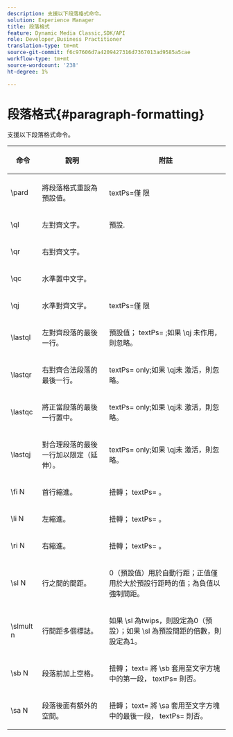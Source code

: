 ```yaml
---
description: 支援以下段落格式命令。
solution: Experience Manager
title: 段落格式
feature: Dynamic Media Classic,SDK/API
role: Developer,Business Practitioner
translation-type: tm+mt
source-git-commit: f6c97606d7a4209427316d7367013ad9585a5cae
workflow-type: tm+mt
source-wordcount: '238'
ht-degree: 1%

---
```



# 段落格式{#paragraph-formatting}

支援以下段落格式命令。

<table id="table_5DD044E1C0614A29A2413557DF57197D"> 
 <thead> 
  <tr> 
   <th class="entry"> <p>命令 </p> </th> 
   <th class="entry"> <p>說明 </p> </th> 
   <th class="entry"> <p>附註 </p> </th> 
  </tr> 
 </thead>
 <tbody> 
  <tr> 
   <td> <span class="codeph"> \pard  </span> </td> 
   <td> <p>將段落格式重設為預設值。 </p> </td> 
   <td> <p> <span class="codeph"> textPs=僅 </span> 限 </p> </td> 
  </tr> 
  <tr> 
   <td> <span class="codeph"> \ql  </span> </td> 
   <td> <p>左對齊文字。 </p> </td> 
   <td> <p>預設. </p> </td> 
  </tr> 
  <tr> 
   <td> <span class="codeph"> \qr  </span> </td> 
   <td> <p>右對齊文字。 </p> </td> 
   <td> <p> </p> </td> 
  </tr> 
  <tr> 
   <td> <span class="codeph"> \qc  </span> </td> 
   <td> <p>水準置中文字。 </p> </td> 
   <td> <p> </p> </td> 
  </tr> 
  <tr> 
   <td> <span class="codeph"> \qj  </span> </td> 
   <td> <p>水準對齊文字。 </p> </td> 
   <td> <p> <span class="codeph"> textPs=僅 </span> 限 </p> </td> 
  </tr> 
  <tr> 
   <td> <span class="codeph"> \lastql  </span> </td> 
   <td> <p>左對齊段落的最後一行。 </p> </td> 
   <td> <p>預設值；<span class="codeph"> textPs= </span>;如果<span class="codeph"> \qj </span>未作用，則忽略。 </p> </td> 
  </tr> 
  <tr> 
   <td> <span class="codeph"> \lastqr  </span> </td> 
   <td> <p>右對齊合法段落的最後一行。 </p> </td> 
   <td> <p> <span class="codeph"> textPs=  </span> only;如果 <span class="codeph"> \qj未 </span> 激活，則忽略。 </p> </td> 
  </tr> 
  <tr> 
   <td> <span class="codeph"> \lastqc  </span> </td> 
   <td> <p>將正當段落的最後一行置中。 </p> </td> 
   <td> <p> <span class="codeph"> textPs=  </span> only;如果 <span class="codeph"> \qj未 </span>激活，則忽略。 </p> </td> 
  </tr> 
  <tr> 
   <td> <span class="codeph"> \lastqj  </span> </td> 
   <td> <p>對合理段落的最後一行加以限定（延伸）。 </p> </td> 
   <td> <p> <span class="codeph"> textPs=  </span> only;如果 <span class="codeph"> \qj未 </span>激活，則忽略。 </p> </td> 
  </tr> 
  <tr> 
   <td> <span class="codeph"> \fi  <span class="varname"> N  </span> </span> </td> 
   <td> <p>首行縮進。 </p> </td> 
   <td> <p>扭轉；<span class="codeph"> textPs= </span>。 </p> </td> 
  </tr> 
  <tr> 
   <td> <span class="codeph"> \li  <span class="varname"> N  </span> </span> </td> 
   <td> <p>左縮進。 </p> </td> 
   <td> <p>扭轉；<span class="codeph"> textPs= </span>。 </p> </td> 
  </tr> 
  <tr> 
   <td> <span class="codeph"> \ri  <span class="varname"> N  </span> </span> </td> 
   <td> <p>右縮進。 </p> </td> 
   <td> <p>扭轉；<span class="codeph"> textPs= </span>。 </p> </td> 
  </tr> 
  <tr> 
   <td> <span class="codeph"> \sl  <span class="varname"> N  </span> </span> </td> 
   <td> <p>行之間的間距。 </p> </td> 
   <td> <p>0（預設值）用於自動行距；正值僅用於大於預設行距時的值；為負值以強制間距。 </p> </td> 
  </tr> 
  <tr> 
   <td> <span class="codeph"> \slmult  <span class="varname"> n  </span> </span> </td> 
   <td> <p>行間距多個標誌。 </p> </td> 
   <td> <p>如果<span class="codeph"> \sl </span>為twips，則設定為0（預設）；如果<span class="codeph"> \sl </span>為預設間距的倍數，則設定為1。 </p> </td> 
  </tr> 
  <tr> 
   <td> <span class="codeph"> \sb  <span class="varname"> N  </span> </span> </td> 
   <td> <p>段落前加上空格。 </p> </td> 
   <td> <p>扭轉；<span class="codeph"> text= </span>將<span class="codeph"> \sb </span>套用至文字方塊中的第一段，<span class="codeph"> textPs= </span>則否。 </p> </td> 
  </tr> 
  <tr> 
   <td> <span class="codeph"> \sa  <span class="varname"> N  </span> </span> </td> 
   <td> <p>段落後面有額外的空間。 </p> </td> 
   <td> <p>扭轉；<span class="codeph"> text= </span>將<span class="codeph"> \sa </span>套用至文字方塊中的最後一段，<span class="codeph"> textPs= </span>則否。 </p> </td> 
  </tr> 
 </tbody> 
</table>

